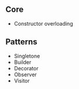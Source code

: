 ## Core

* Constructor overloading

## Patterns

* Singletone
* Builder
* Decorator
* Observer
* Visitor